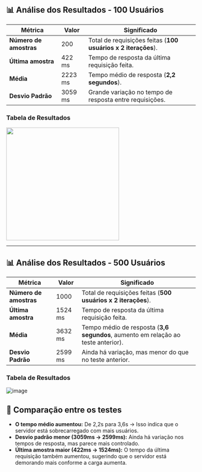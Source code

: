 ## 📊 Análise dos Resultados - 100 Usuários

| **Métrica**         | **Valor**  | **Significado** |
|---------------------|------------|----------------|
| **Número de amostras** | 200        | Total de requisições feitas (**100 usuários x 2 iterações**). |
| **Última amostra**  | 422 ms      | Tempo de resposta da última requisição feita. |
| **Média**          | 2223 ms     | Tempo médio de resposta (**2,2 segundos**). |
| **Desvio Padrão**  | 3059 ms     | Grande variação no tempo de resposta entre requisições. |

### Tabela de Resultados
<img src="https://github.com/user-attachments/assets/c809fb37-0fbb-4306-a9a2-cdac9db29a47" width="300">

---

## 📊 Análise dos Resultados - 500 Usuários

| **Métrica**         | **Valor**  | **Significado** |
|---------------------|------------|----------------|
| **Número de amostras** | 1000        | Total de requisições feitas (**500 usuários x 2 iterações**). |
| **Última amostra**  | 1524 ms     | Tempo de resposta da última requisição feita. |
| **Média**          | 3632 ms     | Tempo médio de resposta (**3,6 segundos**, aumento em relação ao teste anterior). |
| **Desvio Padrão**  | 2599 ms     | Ainda há variação, mas menor do que no teste anterior. |

### Tabela de Resultados
![image](https://github.com/user-attachments/assets/a418bdfe-999c-43eb-b5e4-cfaefa846d25)

## 📌 Comparação entre os testes
- **O tempo médio aumentou:** De 2,2s para 3,6s → Isso indica que o servidor está sobrecarregado com mais usuários.
- **Desvio padrão menor (3059ms → 2599ms):** Ainda há variação nos tempos de resposta, mas parece mais controlado.
- **Última amostra maior (422ms → 1524ms):** O tempo da última requisição também aumentou, sugerindo que o servidor está demorando mais conforme a carga aumenta.

